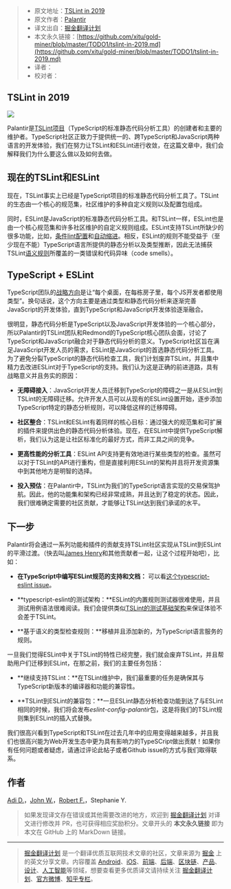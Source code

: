 > * 原文地址：[TSLint in 2019](https://medium.com/palantir/tslint-in-2019-1a144c2317a9)
> * 原文作者：[Palantir](https://medium.com/@palantir)
> * 译文出自：[掘金翻译计划](https://github.com/xitu/gold-miner)
> * 本文永久链接：[https://github.com/xitu/gold-miner/blob/master/TODO1/tslint-in-2019.md](https://github.com/xitu/gold-miner/blob/master/TODO1/tslint-in-2019.md)
> * 译者：
> * 校对者：

## TSLint in 2019

![](https://cdn-images-1.medium.com/max/5984/1*YtDebDXHLQIWDyJl2LWh8g.png)

Palantir是[TSLint项目](https://github.com/palantir/tslint)（TypeScript的标准静态代码分析工具）的创建者和主要的维护者。TypeScript社区正致力于提供统一的、跨TypeScript和JavaScript两种语言的开发体验，我们在努力让TSLint和ESLint进行收敛，在这篇文章中，我们会解释我们为什么要这么做以及如何去做。

## 现在的TSLint和ESLint

现在，TSLint事实上已经是TypeScript项目的标准静态代码分析工具了。TSLint的生态由一个核心的规范集，社区维护的多种自定义规则以及配置包组成。

同时，ESLint是JavaScript的标准静态代码分析工具。和TSLint一样，ESLint也是由一个核心规范集和许多社区维护的自定义规则组成。ESLint支持TSLint所缺少的很多功能，比如，[条件lint配置](https://github.com/palantir/tslint/issues/3447)和[自动缩进](https://github.com/palantir/tslint/issues/2814)。相反，ESLint的规则不能受益于（至少现在不能）TypeScript语言所提供的静态分析以及类型推断，因此无法捕获TSLint[语义规则](https://palantir.github.io/tslint/usage/type-checking/)所覆盖的一类错误和代码异味（code smells）。

## TypeScript + ESLint

TypeScript团队的[战略方向](https://github.com/Microsoft/TypeScript/issues/29288)是让“每个桌面，在每栋房子里，每个JS开发者都使用类型”。换句话说，这个方向主要是通过类型和静态代码分析来逐渐完善JavaScript的开发体验，直到TypeScript和JavaScript开发体验逐渐融合。

很明显，静态代码分析是TypeScript以及JavaScript开发体验的一个核心部分，所以Palantir的TSLint团队和Redmond的TypeScript核心团队会面，讨论了TypeScript和JavaScript融合对于静态代码分析的意义。TypeScript社区旨在满足JavaScript开发人员的需求，ESLint是JavaScript的首选静态代码分析工具。为了避免分裂TypeScript的静态代码检查工具，我们计划废弃TSLint，并且集中精力去改进ESLint对于TypeScript的支持。我们认为这是正确的前进道路，具有战略意义并且务实的原因：

* **无障碍接入**：JavaScript开发人员迁移到TypeScript的障碍之一是从ESLint到TSLint的无障碍迁移。允许开发人员可以从现有的ESLint设置开始，逐步添加TypeScript特定的静态分析规则，可以降低这样的迁移障碍。

* **社区整合**：TSLint和ESLint有着同样的核心目标：通过强大的规范集和可扩展的插件来提供出色的静态代码分析体验。现在，在ESLint中提供TypeScript解析，我们认为这是让社区标准化的最好方式，而非工具之间的竞争。

* **更高性能的分析工具**：ESLint API支持更有效地进行某些类型的检查。虽然可以对于TSLint的API进行重构，但是直接利用ESLint的架构并且将开发资源集中到其他地方是明智的选择。

* **投入预估**：在Palantir中，TSLint为我们的TypeScript语言实现的交易保驾护航。因此，他的功能集和架构已经非常成熟，并且达到了稳定的状态。因此，我们很难确定需要的社区贡献，才能够让TSLint达到我们承诺的水平。

## 下一步

Palantir将会通过一系列功能和插件的贡献支持TSLint社区实现从TSLint到ESLint的平滑过渡。（快去叫[James Henry](https://github.com/JamesHenry)和其他贡献者一起，让这个过程开始吧），比如：

* **在TypeScript中编写ESLint规范的支持和文档：** 可以看[这个typescript-eslint issue](https://github.com/typescript-eslint/typescript-eslint/issues/40)。

* **typescript-eslint的测试架构：**ESLint的内置规则测试器很难使用，并且测试用例语法很难阅读。我们会提供类似[TSLint的测试基础架构](https://palantir.github.io/tslint/develop/testing-rules/)来保证体验不会差于TSLint。

* **基于语义的类型检查规则：**移植并且添加新的，为TypeScript语言服务的规则。

一旦我们觉得ESLint中关于TSLint的特性已经完整，我们就会废弃TSLint，并且帮助用户们迁移到ESLint，在那之前，我们的主要任务包括：

* **继续支持TSLint：**在TSLint维护中，我们最重要的任务是确保其与TypeScript新版本的编译器和功能的兼容性。

* **TSLint到ESLint的兼容包：**一旦ESLint静态分析检查功能到达了与ESLint相同的时候，我们将会发布*eslint-config-palantir*包，这是将我们的TSLint规则集到ESLint的插入式替换。

我们很高兴看到TypeScript和TSLint在过去几年中的应用变得越来越多，并且我们也很高兴能为Web开发生态中更为具有影响力的TypeSCript做出贡献！如果你有任何问题或者疑虑，请通过评论此帖子或者Github issue的方式与我们取得联系。

## 作者

[Adi D.](https://twitter.com/adi_dahiya)，[John W.](https://github.com/johnwiseheart)，[Robert F.](https://github.com/uschi2000)，Stephanie Y.

> 如果发现译文存在错误或其他需要改进的地方，欢迎到 [掘金翻译计划](https://github.com/xitu/gold-miner) 对译文进行修改并 PR，也可获得相应奖励积分。文章开头的 **本文永久链接** 即为本文在 GitHub 上的 MarkDown 链接。

---

> [掘金翻译计划](https://github.com/xitu/gold-miner) 是一个翻译优质互联网技术文章的社区，文章来源为 [掘金](https://juejin.im) 上的英文分享文章。内容覆盖 [Android](https://github.com/xitu/gold-miner#android)、[iOS](https://github.com/xitu/gold-miner#ios)、[前端](https://github.com/xitu/gold-miner#前端)、[后端](https://github.com/xitu/gold-miner#后端)、[区块链](https://github.com/xitu/gold-miner#区块链)、[产品](https://github.com/xitu/gold-miner#产品)、[设计](https://github.com/xitu/gold-miner#设计)、[人工智能](https://github.com/xitu/gold-miner#人工智能)等领域，想要查看更多优质译文请持续关注 [掘金翻译计划](https://github.com/xitu/gold-miner)、[官方微博](http://weibo.com/juejinfanyi)、[知乎专栏](https://zhuanlan.zhihu.com/juejinfanyi)。

